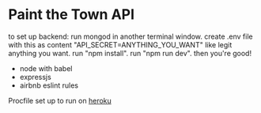 # Paint the Town API

to set up backend:
run mongod in another terminal window.
create .env file with this as content "API_SECRET=ANYTHING_YOU_WANT" like legit anything you want.
run "npm install".
run "npm run dev".
then you're good!



* node with babel
* expressjs
* airbnb eslint rules

Procfile set up to run on [heroku](https://devcenter.heroku.com/articles/getting-started-with-nodejs#deploy-the-app)
